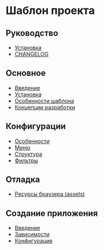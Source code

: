 Шаблон проекта
===

## Руководство 

* [Установка](install.md)
* [CHANGELOG](platform-release.md) 

## Основное

* [Введение](template-intro.md)
* [Установка](template-install.md)
* [Особенности шаблона](template-feature.md)
* [Концепции разработки](template-development.md)

## Конфигурации

* [Особенности](config-feature.md)
* [Меню](config-menu.md)
* [Структура](config-map.md)
* [Фильтры](config-filter.md)

## Отладка

* [Ресурсы браузера (assets)](debug-assets.md)

## Создание приложения

* [Введение](custom-intro.md)
* [Зависимости](.md)
* [Конфигурация](.md)
